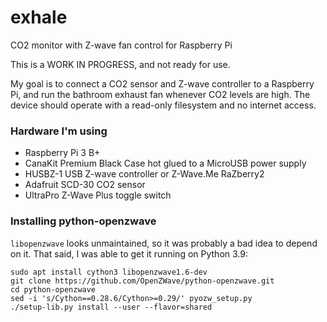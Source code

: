 # exhale
CO2 monitor with Z-wave fan control for Raspberry Pi

This is a WORK IN PROGRESS, and not ready for use.

My goal is to connect a CO2 sensor and Z-wave controller to a Raspberry Pi, and run the bathroom exhaust fan whenever CO2 levels are high. The device should operate with a read-only filesystem and no internet access.

### Hardware I'm using
- Raspberry Pi 3 B+
- CanaKit Premium Black Case hot glued to a MicroUSB power supply
- HUSBZ-1 USB Z-wave controller or Z-Wave.Me RaZberry2
- Adafruit SCD-30 CO2 sensor
- UltraPro Z-Wave Plus toggle switch

### Installing python-openzwave

`libopenzwave` looks unmaintained, so it was probably a bad idea to depend on it.
That said, I was able to get it running on Python 3.9:

    sudo apt install cython3 libopenzwave1.6-dev
    git clone https://github.com/OpenZWave/python-openzwave.git
    cd python-openzwave
    sed -i 's/Cython==0.28.6/Cython>=0.29/' pyozw_setup.py
    ./setup-lib.py install --user --flavor=shared
